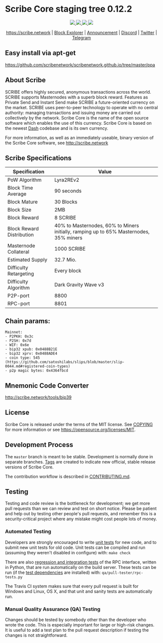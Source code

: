 # Scribe Core staging tree 0.12.2
<p align="center">
<a href="https://travis-ci.org/scribenetwork/scribe" alt="Build Status">
<img src="https://travis-ci.org/scribenetwork/scribe.svg?branch=master"/>
</a>
<a href="https://github.com/scribenetwork/scribe/releases" alt="GIT Releases">
<img src="https://img.shields.io/github/downloads/scribe/scribe/total.svg"/>
</a>
<a href="https://discord.gg/EDKyu4D" alt="Discord">
<img src="https://img.shields.io/discord/402827967111233546.svg"/>
  </a>
<a href="https://twitter.com/scribenetwork" alt="Twitter">
<img src="https://img.shields.io/twitter/follow/scribe_crypto.svg?style=social&label=Follow"/>
</a>
</p>
<p align="center">
  <a href="https://scribe.network">https://scribe.network</a> | <a href="https://explorer.scribe.network">Block Explorer</a> | <a href="https://bitcointalk.org/index.php?topic=3626152">Announcement</a> | <a href="https://discord.gg/EDKyu4D">Discord</a> | <a href="https://twitter.com/scribenetwork">Twitter</a> | <a href="https://t.me/scribenetwork">Telegram</a>
</p>

## Easy install via apt-get
https://github.com/scribenetwork/scribenetwork.github.io/tree/master/ppa

## About Scribe

SCRIBE offers highly secured, anonymous transactions across the world. SCRIBE supports Masternodes with a superb block reward. Features as Private Send and Instant Send make SCRIBE a future-oriented currency on the market. SCRIBE uses peer-to-peer technology to operate with no central authority: managing transactions and issuing money are carried out collectively by the network. Scribe Core is the name of the open source software which enables the use of this currency. Scribe Core is based on the newest [Dash](https://www.dash.org) codebase and is its own currency.

For more information, as well as an immediately useable, binary version of
the Scribe Core software, see http://scribe.network

## Scribe Specifications

| Specification | Value |
| ------ | ------ |
| PoW Algorithm | Lyra2REv2 |
| Block Time Average | 90 seconds |
| Block Mature | 30 Blocks |
| Block Size | 2MB |
| Block Reward | 8 SCRIBE |
| Block Reward Distribution | 40% to Masternodes, 60% to Miners initially, ramping up to 65% Masternodes, 35% miners |
| Masternode Collateral | 1000 SCRIBE |
| Estimated Supply | 32.7 Mio. |
| Difficulty Retargeting | Every block |
| Difficulty Algorithm | Dark Gravity Wave v3 | 
| P2P-port | 8800 |
| RPC-port | 8801 |

## Chain params:
```
Mainnet:
- P2PKH: 0x3c
- P2SH: 0x7d
- WIF: 0x6e
- bip32 xpub: 0x0488B21E
- bip32 xprv: 0x0488ADE4
- coin type: 545 (https://github.com/satoshilabs/slips/blob/master/slip-0044.md#registered-coin-types)
- p2p magic bytes: 0x4364fbcd
```

## Mnemonic Code Converter
http://scribe.network/tools/bip39

## License

Scribe Core is released under the terms of the MIT license. See [COPYING](COPYING) for more
information or see https://opensource.org/licenses/MIT.

## Development Process

The `master` branch is meant to be stable. Development is normally done in separate branches.
[Tags](https://github.com/scribenetwork/scribe/tags) are created to indicate new official,
stable release versions of Scribe Core.

The contribution workflow is described in [CONTRIBUTING.md](CONTRIBUTING.md).

## Testing

Testing and code review is the bottleneck for development; we get more pull
requests than we can review and test on short notice. Please be patient and help out by testing
other people's pull requests, and remember this is a security-critical project where any mistake might cost people
lots of money.

### Automated Testing

Developers are strongly encouraged to write [unit tests](/doc/unit-tests.md) for new code, and to
submit new unit tests for old code. Unit tests can be compiled and run
(assuming they weren't disabled in configure) with: `make check`

There are also [regression and integration tests](/qa) of the RPC interface, written
in Python, that are run automatically on the build server.
These tests can be run (if the [test dependencies](/qa) are installed) with: `qa/pull-tester/rpc-tests.py`

The Travis CI system makes sure that every pull request is built for Windows
and Linux, OS X, and that unit and sanity tests are automatically run.

### Manual Quality Assurance (QA) Testing

Changes should be tested by somebody other than the developer who wrote the
code. This is especially important for large or high-risk changes. It is useful
to add a test plan to the pull request description if testing the changes is
not straightforward.

